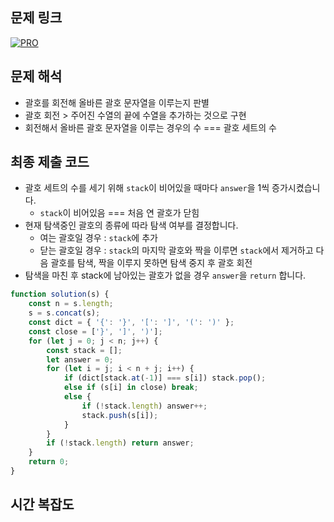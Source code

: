 ## 문제 링크

[![PRO]][Link]

## 문제 해석

-   괄호를 회전해 올바른 괄호 문자열을 이루는지 판별
-   괄호 회전 > 주어진 수열의 끝에 수열을 추가하는 것으로 구현
-   회전해서 올바른 괄호 문자열을 이루는 경우의 수 === 괄호 세트의 수

## 최종 제출 코드

-   괄호 세트의 수를 세기 위해 `stack`이 비어있을 때마다 `answer`을 1씩 증가시켰습니다.
    -   `stack`이 비어있음 === 처음 연 괄호가 닫힘
-   현재 탐색중인 괄호의 종류에 따라 탐색 여부를 결정합니다.
    -   여는 괄호일 경우 : `stack`에 추가
    -   닫는 괄호일 경우 : `stack`의 마지막 괄호와 짝을 이루면 `stack`에서 제거하고 다음 괄호를 탐색, 짝을 이루지 못하면 탐색 중지 후 괄호 회전
-   탐색을 마친 후 stack에 남아있는 괄호가 없을 경우 `answer`을 `return` 합니다.

```js
function solution(s) {
    const n = s.length;
    s = s.concat(s);
    const dict = { '{': '}', '[': ']', '(': ')' };
    const close = ['}', ']', ')'];
    for (let j = 0; j < n; j++) {
        const stack = [];
        let answer = 0;
        for (let i = j; i < n + j; i++) {
            if (dict[stack.at(-1)] === s[i]) stack.pop();
            else if (s[i] in close) break;
            else {
                if (!stack.length) answer++;
                stack.push(s[i]);
            }
        }
        if (!stack.length) return answer;
    }
    return 0;
}
```

## 시간 복잡도

<!---------------------------------------------------------------------------->

[PRO]: https://github.com/chopinoff/js-algorithm/assets/107768516/6bb592e8-21d7-4244-91bb-8708f1f8ebb0
[BOJ]: https://github.com/chopinoff/js-algorithm/assets/107768516/ab4a009d-7575-4362-8a74-ebd2476570e4
[Link]: https://school.programmers.co.kr/learn/courses/30/lessons/76502

